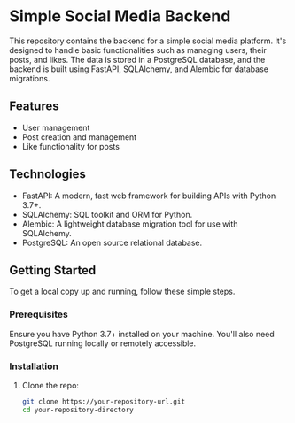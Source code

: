 # Simple Social Media Backend

This repository contains the backend for a simple social media platform. It's designed to handle basic functionalities such as managing users, their posts, and likes. The data is stored in a PostgreSQL database, and the backend is built using FastAPI, SQLAlchemy, and Alembic for database migrations.

## Features

- User management
- Post creation and management
- Like functionality for posts

## Technologies

- FastAPI: A modern, fast web framework for building APIs with Python 3.7+.
- SQLAlchemy: SQL toolkit and ORM for Python.
- Alembic: A lightweight database migration tool for use with SQLAlchemy.
- PostgreSQL: An open source relational database.

## Getting Started

To get a local copy up and running, follow these simple steps.

### Prerequisites

Ensure you have Python 3.7+ installed on your machine. You'll also need PostgreSQL running locally or remotely accessible.

### Installation

1. Clone the repo:
   ```bash
   git clone https://your-repository-url.git
   cd your-repository-directory
